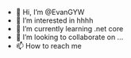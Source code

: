 - 👋 Hi, I’m @EvanGYW
- 👀 I’m interested in hhhh
- 🌱 I’m currently learning .net core 
- 💞️ I’m looking to collaborate on ...
- 📫 How to reach me 

<!---
EvanGYW/EvanGYW is a ✨ special ✨ repository because its `README.md` (this file) appears on your GitHub profile.
You can click the Preview link to take a look at your changes.
--->
